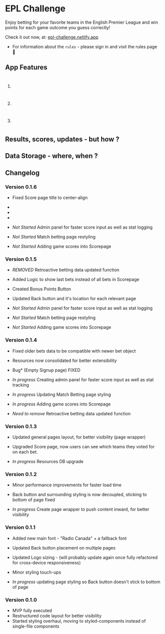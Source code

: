 # EPL Challenge

Enjoy betting for your favorite teams in the English Premier League and win points for each game outcome you guess correctly!

Check it out now, at: [epl-challenge.netlify.app](https://epl-challenge.netlify.app)

- For information about the `rules` - please sign in and visit the rules page 🙂

## App Features

1. #
2. #
3. #

## Results, scores, updates - but how ?



## Data Storage - where, when ?

## Changelog

### Version 0.1.6
- Fixed Score page title to center-align 
- 
- 
- 

- *Not Started* Admin panel for faster score input as well as stat logging 
- *Not Started* Match betting page restyling 
- *Not Started* Adding game scores into Scorepage


### Version 0.1.5
- *REMOVED* Retroactive betting data updated function
- Added Logic to show last bets instead of all bets in Scorepage
- Created Bonus Points Button
- Updated Back button and it's location for each relevant page 

- *Not Started* Admin panel for faster score input as well as stat logging 
- *Not Started* Match betting page restyling 
- *Not Started* Adding game scores into Scorepage


### Version 0.1.4
- Fixed older bets data to be compatible with newer bet object
- Resources now consolidated for better extensibility
- Bug* (Empty Signup page) FIXED

- *In progress* Creating admin panel for faster score input as well as stat tracking 
- *In progress* Updating Match Betting page styling 
- *In progress* Adding game scores into Scorepage
- *Need to remove* Retroactive betting data updated function


### Version 0.1.3
- Updated general pages layout, for better visibility (page wrapper) 
- Upgraded Score page, now users can see which teams they voted for on each bet.  

- *In progress* Resources DB upgrade


### Version 0.1.2
- Minor performance improvements for faster load time
- Back button and surrounding styling is now decoupled, sticking to bottom of page fixed

- *In progress* Create page wrapper to push content inward, for better visibility


### Version 0.1.1
- Added new main font - "Radio Canada" + a fallback font
- Updated Back button placement on multiple pages 
- Updated Logo sizing - (will probably update again once fully refactored for cross-device responsiveness)
- Minor styling touch-ups

- *In progress* updating page styling so Back button doesn't stick to bottom of page


### Version 0.1.0
- MVP fully executed
- Restructured code layout for better visibility
- Started styling overhaul, moving to styled-components instead of single-file components